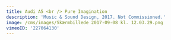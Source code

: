 ```yaml
---
title: Audi A5 <br /> Pure Imagination
description: 'Music & Sound Design, 2017. Not Commissioned.'
image: /cms/images/Skærmbillede 2017-09-08 kl. 12.03.29.png
vimeoID: '227064130'
---
```
















